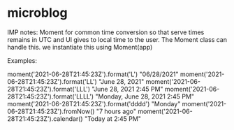# microblog

IMP notes:
Moment for common time conversion so that serve times remains in UTC and UI gives to local time to the user.
The Moment class can handle this. we instantiate this using Moment(app)

Examples:

moment('2021-06-28T21:45:23Z').format('L')
"06/28/2021"
moment('2021-06-28T21:45:23Z').format('LL')
"June 28, 2021"
moment('2021-06-28T21:45:23Z').format('LLL')
"June 28, 2021 2:45 PM"
moment('2021-06-28T21:45:23Z').format('LLLL')
"Monday, June 28, 2021 2:45 PM"
moment('2021-06-28T21:45:23Z').format('dddd')
"Monday"
moment('2021-06-28T21:45:23Z').fromNow()
"7 hours ago"
moment('2021-06-28T21:45:23Z').calendar()
"Today at 2:45 PM"

